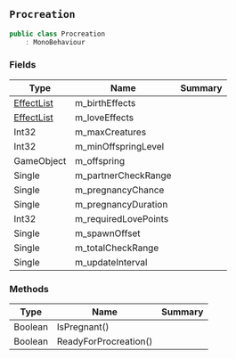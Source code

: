 ## `Procreation`

```csharp
public class Procreation
    : MonoBehaviour

```

### Fields

| Type | Name | Summary | 
| --- | --- | --- | 
| [EffectList](./EffectList.md) | m_birthEffects |  | 
| [EffectList](./EffectList.md) | m_loveEffects |  | 
| Int32 | m_maxCreatures |  | 
| Int32 | m_minOffspringLevel |  | 
| GameObject | m_offspring |  | 
| Single | m_partnerCheckRange |  | 
| Single | m_pregnancyChance |  | 
| Single | m_pregnancyDuration |  | 
| Int32 | m_requiredLovePoints |  | 
| Single | m_spawnOffset |  | 
| Single | m_totalCheckRange |  | 
| Single | m_updateInterval |  | 


### Methods

| Type | Name | Summary | 
| --- | --- | --- | 
| Boolean | IsPregnant() |  | 
| Boolean | ReadyForProcreation() |  | 


